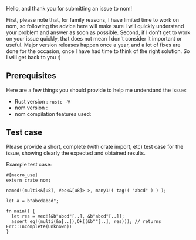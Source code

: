 Hello, and thank you for submitting an issue to nom!


First, please note that, for family reasons, I have limited time to work on
nom, so following the advice here will make sure I will quickly understand
your problem and answer as soon as possible.
Second, if I don't get to work on your issue quickly, that does not mean I
don't consider it important or useful. Major version releases happen once
a year, and a lot of fixes are done for the occasion, once I have had time
to think of the right solution. So I will get back to you :)

## Prerequisites

Here are a few things you should provide to help me understand the issue:

- Rust version : `rustc -V`
- nom version :
- nom compilation features used:

## Test case

Please provide a short, complete (with crate import, etc) test case for
the issue, showing clearly the expected and obtained results.

Example test case:

```
#[macro_use]
extern crate nom;

named!(multi<&[u8], Vec<&[u8]> >, many1!( tag!( "abcd" ) ) );

let a = b"abcdabcd";

fn main() {
  let res = vec![&b"abcd"[..], &b"abcd"[..]];
  assert_eq!(multi(&a[..]),Ok((&b""[..], res))); // returns Err::Incomplete(Unknown))
}
```


